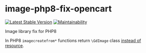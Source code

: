 # image-php8-fix-opencart

[![Latest Stable Version](https://img.shields.io/github/v/release/brokeyourbike/image-php8-fix-opencart)](https://github.com/brokeyourbike/image-php8-fix-opencart/releases)
[![Maintainability](https://api.codeclimate.com/v1/badges/4816f3de3041b901fd08/maintainability)](https://codeclimate.com/github/brokeyourbike/image-php8-fix-opencart/maintainability)

Image library fix for PHP8 

In PHP8 `imagecreatefrom*` functions return `\GdImage` class [instead of resource](https://www.php.net/manual/en/class.gdimage.php).
